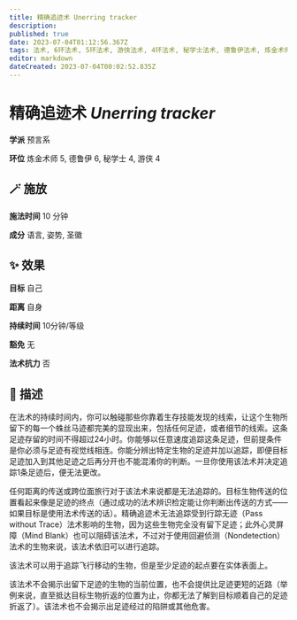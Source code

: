 ```yaml
---
title: 精确追迹术 Unerring tracker
description: 
published: true
date: 2023-07-04T01:12:56.367Z
tags: 法术, 6环法术, 5环法术, 游侠法术, 4环法术, 秘学士法术, 德鲁伊法术, 炼金术师法术, 预言系
editor: markdown
dateCreated: 2023-07-04T00:02:52.835Z
---
```


# **精确追迹术** *Unerring tracker*

**学派** 预言系 

**环位** 炼金术师 5, 德鲁伊 6, 秘学士 4, 游侠 4

## 🪄 施放

**施法时间** 10 分钟

**成分** 语言, 姿势, 圣徽

## ✨ 效果 

**目标** 自己 

**距离** 自身  

**持续时间** 10分钟/等级 

**豁免** 无

**法术抗力** 否

## 📖 描述

在法术的持续时间内，你可以触碰那些你靠着生存技能发现的线索，让这个生物所留下的每一个蛛丝马迹都完美的显现出来，包括任何足迹，或者细节的线索。这条足迹存留的时间不得超过24小时。你能够以任意速度追踪这条足迹，但前提条件是你必须与足迹有视觉线相连。你能分辨出特定生物的足迹并加以追踪，即便目标足迹加入到其他足迹之后再分开也不能混淆你的判断。一旦你使用该法术并决定追踪1条足迹后，便无法更改。

任何距离的传送或跨位面旅行对于该法术来说都是无法追踪的。目标生物传送的位置看起来像是足迹的终点（通过成功的法术辨识检定能让你判断出传送的方式——如果目标是使用法术传送的话）。精确追迹术无法追踪受到行踪无迹（Pass without Trace）法术影响的生物，因为这些生物完全没有留下足迹；此外心灵屏障（Mind Blank）也可以阻碍该法术，不过对于使用回避侦测（Nondetection）法术的生物来说，该法术依旧可以进行追踪。

该法术可以用于追踪飞行移动的生物，但是至少足迹的起点要在实体表面上。

该法术不会揭示出留下足迹的生物的当前位置，也不会提供比足迹更短的近路（举例来说，直至抵达目标生物折返的位置为止，你都无法了解到目标顺着自己的足迹折返了）。该法术也不会揭示出足迹经过的陷阱或其他危害。
    